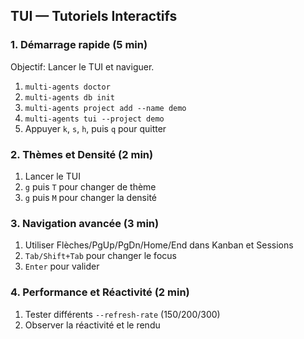 ## TUI — Tutoriels Interactifs

### 1. Démarrage rapide (5 min)
Objectif: Lancer le TUI et naviguer.
1) `multi-agents doctor`
2) `multi-agents db init`
3) `multi-agents project add --name demo`
4) `multi-agents tui --project demo`
5) Appuyer `k`, `s`, `h`, puis `q` pour quitter

### 2. Thèmes et Densité (2 min)
1) Lancer le TUI
2) `g` puis `T` pour changer de thème
3) `g` puis `M` pour changer la densité

### 3. Navigation avancée (3 min)
1) Utiliser Flèches/PgUp/PgDn/Home/End dans Kanban et Sessions
2) `Tab/Shift+Tab` pour changer le focus
3) `Enter` pour valider

### 4. Performance et Réactivité (2 min)
1) Tester différents `--refresh-rate` (150/200/300)
2) Observer la réactivité et le rendu


